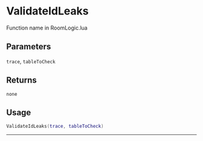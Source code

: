# ValidateIdLeaks
Function name in RoomLogic.lua
## Parameters
`trace`, `tableToCheck`
## Returns
`none`
## Usage
```lua
ValidateIdLeaks(trace, tableToCheck)
```
---
